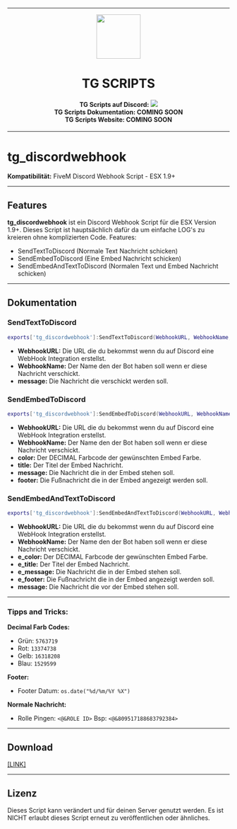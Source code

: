 <p align="center">
    <hr>
        <p align="center">
            <img src="https://cdn.discordapp.com/attachments/809523519632965664/1101964429643497573/TG_Logo.png" width="100" height="100"></img>
        </p>
    <h1 align="center">
    TG SCRIPTS
    </h1>
    <h4 align="center">
    <b>TG Scripts auf Discord: </b><a href="https://discord.gg/X2zxGxY6XY"><img src="https://discordapp.com/api/guilds/1101900001392721931/widget.png?style=shield"></img></a>
    <br/>
    <b>TG Scripts Dokumentation: </b>COMING SOON
    <br/>
    <b>TG Scripts Website: </b>COMING SOON
    </h4>
    <hr>
</p>

# tg_discordwebhook
**Kompatibilität:** FiveM Discord Webhook Script - ESX 1.9+

<hr>

## Features
**tg_discordwebhook** ist ein Discord Webhook Script für die ESX Version 1.9+. Dieses Script ist hauptsächlich dafür da um einfache LOG's zu kreieren ohne komplizierten Code.
Features:
- SendTextToDiscord (Normale Text Nachricht schicken)
- SendEmbedToDiscord (Eine Embed Nachricht schicken)
- SendEmbedAndTextToDiscord (Normalen Text und Embed Nachricht schicken)

<hr>

## Dokumentation

### SendTextToDiscord
```lua
exports['tg_discordwebhook']:SendTextToDiscord(WebhookURL, WebhookName, message)
```
- **WebhookURL:** Die URL die du bekommst wenn du auf Discord eine WebHook Integration erstellst.
- **WebhookName:** Der Name den der Bot haben soll wenn er diese Nachricht verschickt.
- **message:** Die Nachricht die verschickt werden soll.

### SendEmbedToDiscord
```lua
exports['tg_discordwebhook']:SendEmbedToDiscord(WebhookURL, WebhookName, color, titel, message, footer)
```
- **WebhookURL:** Die URL die du bekommst wenn du auf Discord eine WebHook Integration erstellst.
- **WebhookName:** Der Name den der Bot haben soll wenn er diese Nachricht verschickt.
- **color:** Der DECIMAL Farbcode der gewünschten Embed Farbe.
- **title:** Der Titel der Embed Nachricht.
- **message:** Die Nachricht die in der Embed stehen soll.
- **footer:** Die Fußnachricht die in der Embed angezeigt werden soll.

### SendEmbedAndTextToDiscord
```lua
exports['tg_discordwebhook']:SendEmbedAndTextToDiscord(WebhookURL, WebhookName, e_color, e_titel, e_message, e_footer, message)
```
- **WebhookURL:** Die URL die du bekommst wenn du auf Discord eine WebHook Integration erstellst.
- **WebhookName:** Der Name den der Bot haben soll wenn er diese Nachricht verschickt.
- **e_color:** Der DECIMAL Farbcode der gewünschten Embed Farbe.
- **e_title:** Der Titel der Embed Nachricht.
- **e_message:** Die Nachricht die in der Embed stehen soll.
- **e_footer:** Die Fußnachricht die in der Embed angezeigt werden soll.
- **message:** Die Nachricht die vor der Embed stehen soll.
<hr>

### Tipps and Tricks:
**Decimal Farb Codes:**
- Grün: `5763719`
- Rot:  `13374738`
- Gelb: `16318208`
- Blau: `1529599`

**Footer:**
- Footer Datum: `os.date("%d/%m/%Y %X")`

**Normale Nachricht:**
- Rolle Pingen: `<@&ROLE ID>` Bsp: `<@&809517188683792384>`


<hr>

## Download
[[LINK]](https://github.com/LetsTiger/tg_discordwebhook/archive/refs/tags/v1.1.zip)

<hr>

## Lizenz
Dieses Script kann verändert und für deinen Server genutzt werden. Es ist NICHT erlaubt dieses Script erneut zu veröffentlichen oder ähnliches.
